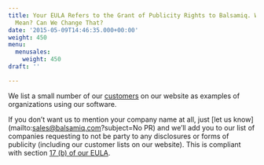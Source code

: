 ```yaml
---
title: Your EULA Refers to the Grant of Publicity Rights to Balsamiq. What Does That
  Mean? Can We Change That?
date: '2015-05-09T14:46:35.000+00:00'
weight: 450
menu:
  menusales:
    weight: 450
draft: ''

---
```


We list a small number of our [customers](https://balsamiq.com/company/customers/) on our website as examples of organizations using our software. 

If you don’t want us to mention your company name at all, just [let us know](mailto:sales@balsamiq.com?subject=No PR) and we’ll add you to our list of companies requesting to not be party to any disclosures or forms of publicity (including our customer lists on our website). This is compliant with section [17 (b) of our EULA](https://balsamiq.com/eulas/desktopandserverplugins/#17).
